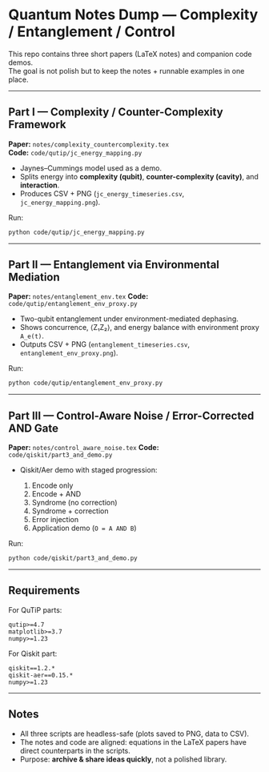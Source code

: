 # Quantum Notes Dump — Complexity / Entanglement / Control

This repo contains three short papers (LaTeX notes) and companion code demos.  
The goal is not polish but to keep the notes + runnable examples in one place.

---

## Part I — Complexity / Counter-Complexity Framework
**Paper:** `notes/complexity_countercomplexity.tex`  
**Code:** `code/qutip/jc_energy_mapping.py`  

- Jaynes–Cummings model used as a demo.  
- Splits energy into **complexity (qubit)**, **counter-complexity (cavity)**, and **interaction**.  
- Produces CSV + PNG (`jc_energy_timeseries.csv`, `jc_energy_mapping.png`).  

Run:
```bash
python code/qutip/jc_energy_mapping.py
````

---

## Part II — Entanglement via Environmental Mediation

**Paper:** `notes/entanglement_env.tex`
**Code:** `code/qutip/entanglement_env_proxy.py`

* Two-qubit entanglement under environment-mediated dephasing.
* Shows concurrence, ⟨Z₁Z₂⟩, and energy balance with environment proxy `A_e(t)`.
* Outputs CSV + PNG (`entanglement_timeseries.csv`, `entanglement_env_proxy.png`).

Run:

```bash
python code/qutip/entanglement_env_proxy.py
```

---

## Part III — Control-Aware Noise / Error-Corrected AND Gate

**Paper:** `notes/control_aware_noise.tex`
**Code:** `code/qiskit/part3_and_demo.py`

* Qiskit/Aer demo with staged progression:

  1. Encode only
  2. Encode + AND
  3. Syndrome (no correction)
  4. Syndrome + correction
  5. Error injection
  6. Application demo (`O = A AND B`)

Run:

```bash
python code/qiskit/part3_and_demo.py
```

---

## Requirements

For QuTiP parts:

```
qutip>=4.7
matplotlib>=3.7
numpy>=1.23
```

For Qiskit part:

```
qiskit==1.2.*
qiskit-aer==0.15.*
numpy>=1.23
```

---

## Notes

* All three scripts are headless-safe (plots saved to PNG, data to CSV).
* The notes and code are aligned: equations in the LaTeX papers have direct counterparts in the scripts.
* Purpose: **archive & share ideas quickly**, not a polished library.

```
